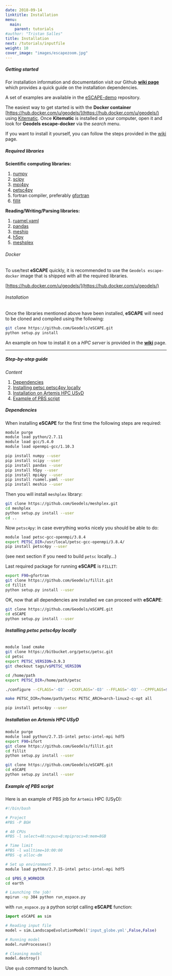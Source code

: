 ```yaml
---
date: 2018-09-14
linktitle: Installation
menu:
  main:
    parent: tutorials
#author: "Tristan Salles"
title: Installation
next: /tutorials/inputfile
weight: 10
cover_image: "images/escapezoom.jpg"
---
```


##### Getting started

For installation information and documentation visit our Github [**wiki page**](https://github.com/Geodels/eSCAPE/wiki) which provides a quick guide on the installation dependencies.

A set of examples are available in the [eSCAPE-demo](https://github.com/Geodels/eSCAPE-demo) repository.

The easiest way to get started is with the **Docker container**
[https://hub.docker.com/u/geodels/](https://hub.docker.com/u/geodels/) using [Kitematic](https://docs.docker.com/kitematic/userguide/). Once **Kitematic** is installed on your computer, open it and look for **Geodels escape-docker** via the *search* menu.

If you want to install it yourself, you can follow the steps provided in the [wiki](https://github.com/Geodels/eSCAPE/wiki/Installation-on-HPC) page.

##### Required libraries

**Scientific computing libraries:**

1. [numpy](http://www.numpy.org)
2. [scipy](https://www.scipy.org)
3. [mpi4py](https://mpi4py.readthedocs.io/en/stable/)
4. [petsc4py](https://petsc4py.readthedocs.io/en/stable/)
5. fortran compiler, preferably [gfortran](https://gcc.gnu.org/wiki/GFortran)
6. [fillit](https://github.com/Geodels/fillit)

**Reading/Writing/Parsing libraries:**

1. [ruamel.yaml](https://yaml.readthedocs.io/en/latest/)
2. [pandas](https://pandas.pydata.org)
3. [meshio](https://github.com/nschloe/meshio)
4. [h5py](https://www.h5py.org)
5. [meshplex](https://github.com/nschloe/meshplex)

###### Docker

To use/test **eSCAPE** quickly, it is recommended to use the `Geodels escape-docker` image that is shipped with all the required libraries.

[https://hub.docker.com/u/geodels/](https://hub.docker.com/u/geodels/)

###### Installation

Once the libraries mentioned above have been installed, **eSCAPE** will need to be cloned and compiled using the following:

```bash
git clone https://github.com/Geodels/eSCAPE.git
python setup.py install
```

An example on how to install it on a _HPC server_ is provided in the [**wiki**](https://github.com/Geodels/eSCAPE/wiki/Installation-on-HPC) page.


***

##### Step-by-step guide

_Content_

1. [Dependencies](#dependencies)
2. [Installing petsc petsc4py locally](#installing-petsc-petsc4py-locally)
3. [Installation on Artemis HPC USyD](#installation-on-artemis-hpc-usyd)
4. [Example of PBS script](#example-of-pbs-script)


##### Dependencies

When installing **eSCAPE** for the first time the following steps are required:

```bash
module purge
module load python/2.7.11
module load gcc/5.4.0
module load openmpi-gcc/1.10.3

pip install numpy --user
pip install scipy --user
pip install pandas --user
pip install h5py --user
pip install mpi4py --user
pip install ruamel.yaml --user
pip install meshio --user
```

Then you will install `meshplex` library:

```bash
git clone https://github.com/Geodels/meshplex.git
cd meshplex
python setup.py install --user
cd ..
```

Now `petsc4py`: in case everything works nicely you should be able to do:

```bash
module load petsc-gcc-openmpi/3.8.4
export PETSC_DIR=/usr/local/petsc-gcc-openmpi/3.8.4/
pip install petsc4py --user
```

(see next section if you need to build `petsc` locally...)

Last required package for running **eSCAPE** is `FILLIT`:

```bash
export F90=gfortran
git clone https://github.com/Geodels/fillit.git
cd fillit
python setup.py install --user
```

OK, now that all dependencies are installed we can proceed with **eSCAPE**:

```bash
git clone https://github.com/Geodels/eSCAPE.git
cd eSCAPE
python setup.py install --user
```

##### Installing petsc petsc4py locally

```bash

module load cmake
git clone https://bitbucket.org/petsc/petsc.git
cd petsc
export PETSC_VERSION=3.9.3
git checkout tags/v$PETSC_VERSION

cd /home/path
export PETSC_DIR=/home/path/petsc

./configure --CFLAGS='-O3' --CXXFLAGS='-O3' --FFLAGS='-O3' --CPPFLAGS=$CPPFLAGS --LDFLAGS=$LDFLAGS  --MPI-DIR=$MPI_DIR  --with-debugging=no  --download-fblaslapack --download-ctetgen --download-metis=yes --download-parmetis=yes --download-triangle

make PETSC_DIR=/home/path/petsc PETSC_ARCH=arch-linux2-c-opt all

pip install petsc4py --user
```

##### Installation on Artemis HPC USyD


```bash
module purge
module load python/2.7.15-intel petsc-intel-mpi hdf5
export F90=ifort
git clone https://github.com/Geodels/fillit.git
cd fillit
python setup.py install --user

git clone https://github.com/Geodels/eSCAPE.git
cd eSCAPE
python setup.py install --user
```

##### Example of PBS script

Here is an example of PBS job for `Artemis` HPC (USyD):

```bash
#!/bin/bash

# Project
#PBS -P BGH

# 40 CPUs
#PBS -l select=48:ncpus=8:mpiprocs=8:mem=8GB

# Time limit
#PBS -l walltime=10:00:00
#PBS -q alloc-dm

# Set up environment
module load python/2.7.15-intel petsc-intel-mpi hdf5

cd $PBS_O_WORKDIR
cd earth

# Launching the job!
mpirun -np 384 python run_espace.py
```

with `run_espace.py` a python script calling **eSCAPE** function:

```python
import eSCAPE as sim

# Reading input file
model = sim.LandscapeEvolutionModel('input_globe.yml',False,False)

# Running model
model.runProcesses()

# Cleaning model
model.destroy()
```

Use `qsub` command to launch.
